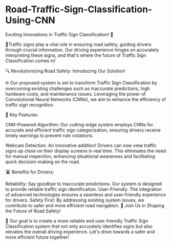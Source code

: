 # Road-Traffic-Sign-Classification-Using-CNN
Exciting Innovations in Traffic Sign Classification! 🚀

🚦Traffic signs play a vital role in ensuring road safety, guiding drivers through crucial information. Our driving experience hinges on accurately interpreting these signs, and that's where the future of Traffic Sign Classification comes in!

🔍 Revolutionizing Road Safety: Introducing Our Solution!

🌐 Our proposed system is set to transform Traffic Sign Classification by overcoming existing challenges such as inaccurate predictions, high hardware costs, and maintenance issues. Leveraging the power of Convolutional Neural Networks (CNNs), we aim to enhance the efficiency of traffic sign recognition.

🤖 Key Features:

CNN-Powered Algorithm: Our cutting-edge system employs CNNs for accurate and efficient traffic sign categorization, ensuring drivers receive timely warnings to prevent rule violations.

Webcam Detection: An innovative addition! Drivers can now view traffic signs up close on their display screens in real time. This eliminates the need for manual inspection, enhancing situational awareness and facilitating quick decision-making on the road.

🛣️ Benefits for Drivers:

Reliability: Say goodbye to inaccurate predictions. Our system is designed to provide reliable traffic sign identification.
User-Friendly: The integration of advanced technologies ensures a seamless and user-friendly experience for drivers.
Safety First: By addressing existing system issues, we contribute to safer and more efficient road navigation.
🚗 Join Us in Shaping the Future of Road Safety!

🌟 Our goal is to create a more reliable and user-friendly Traffic Sign Classification system that not only accurately identifies signs but also elevates the overall driving experience. Let's drive towards a safer and more efficient future together!
